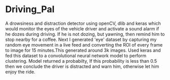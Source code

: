 # Driving_Pal
A drowsiness and distraction detector using openCV, dlib and keras which would monitor the eyes of the vehicle driver and activate a sound alarm if he dozes during driving. If he is not dozing, but yawning, then remind him to stop nearby for a coffee.
Next I generated 'eye' dataset by capturing my random eye movement in a live feed and converting the ROI of every frame to image for 15 minutes.This generated around 3k images. Used keras and fed this dataset to a convolutional neural network model to perform clustering. Model returned a probabilty, If this probability is less than 0.5 then we conclude the driver is distracted and warn him, otherwise let him enjoy the ride.
